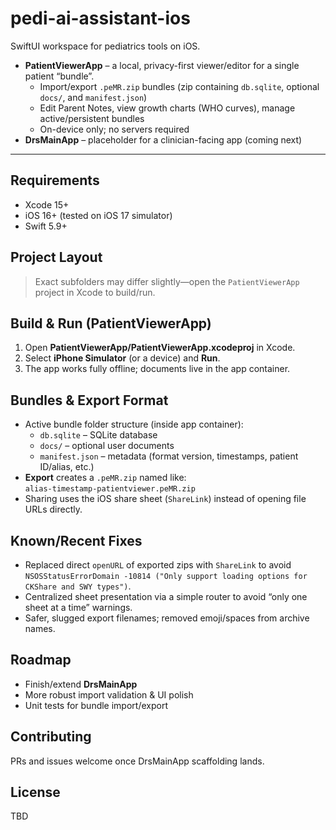 # pedi-ai-assistant-ios

SwiftUI workspace for pediatrics tools on iOS.

- **PatientViewerApp** – a local, privacy-first viewer/editor for a single patient “bundle”.
  - Import/export `.peMR.zip` bundles (zip containing `db.sqlite`, optional `docs/`, and `manifest.json`)
  - Edit Parent Notes, view growth charts (WHO curves), manage active/persistent bundles
  - On-device only; no servers required
- **DrsMainApp** – placeholder for a clinician-facing app (coming next)

---

## Requirements
- Xcode 15+  
- iOS 16+ (tested on iOS 17 simulator)  
- Swift 5.9+

## Project Layout
> Exact subfolders may differ slightly—open the `PatientViewerApp` project in Xcode to build/run.

## Build & Run (PatientViewerApp)
1. Open **PatientViewerApp/PatientViewerApp.xcodeproj** in Xcode.
2. Select **iPhone Simulator** (or a device) and **Run**.
3. The app works fully offline; documents live in the app container.

## Bundles & Export Format
- Active bundle folder structure (inside app container):
  - `db.sqlite` – SQLite database
  - `docs/` – optional user documents
  - `manifest.json` – metadata (format version, timestamps, patient ID/alias, etc.)
- **Export** creates a `.peMR.zip` named like:  
  `alias-timestamp-patientviewer.peMR.zip`
- Sharing uses the iOS share sheet (`ShareLink`) instead of opening file URLs directly.

## Known/Recent Fixes
- Replaced direct `openURL` of exported zips with `ShareLink` to avoid  
  `NSOSStatusErrorDomain -10814 ("Only support loading options for CKShare and SWY types")`.
- Centralized sheet presentation via a simple router to avoid “only one sheet at a time” warnings.
- Safer, slugged export filenames; removed emoji/spaces from archive names.

## Roadmap
- Finish/extend **DrsMainApp**
- More robust import validation & UI polish
- Unit tests for bundle import/export

## Contributing
PRs and issues welcome once DrsMainApp scaffolding lands.

## License
TBD
